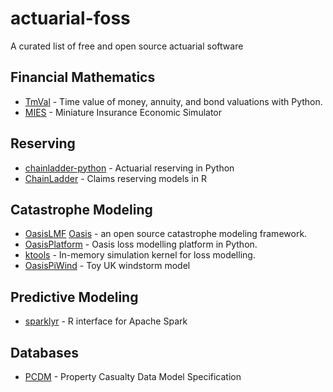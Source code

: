 # actuarial-foss
A curated list of free and open source actuarial software

## Financial Mathematics
- [TmVal](https://github.com/genedan/TmVal) - Time value of money, annuity, and bond valuations with Python.
- [MIES](https://github.com/genedan/MIES) - Miniature Insurance Economic Simulator

## Reserving
- [chainladder-python](https://github.com/casact/chainladder-python) - Actuarial reserving in Python
- [ChainLadder](https://github.com/mages/chainladder) - Claims reserving models in R

## Catastrophe Modeling
- [OasisLMF](https://github.com/OasisLMF/OasisLMF) [Oasis](https://github.com/OasisLMF) - an open source catastrophe modeling framework.
- [OasisPlatform](https://github.com/OasisLMF/OasisPlatform) - Oasis loss modelling platform in Python.
- [ktools](https://github.com/OasisLMF/ktools) - In-memory simulation kernel for loss modelling.
- [OasisPiWind](https://github.com/OasisLMF/OasisPiWind) - Toy UK windstorm model

## Predictive Modeling
- [sparklyr](https://github.com/sparklyr/sparklyr) - R interface for Apache Spark 

## Databases
- [PCDM](https://github.com/genedan/MIES) - Property Casualty Data Model Specification
